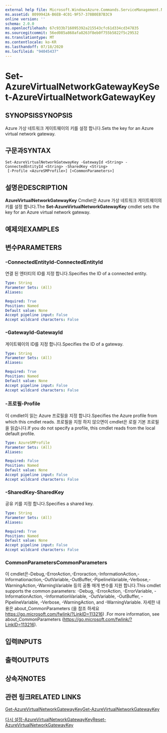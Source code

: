 ```yaml
---
external help file: Microsoft.WindowsAzure.Commands.ServiceManagement.Network.dll-Help.xml
ms.assetid: 8099942A-B6EB-4C01-9F57-378B0EB7B3C9
online version: ''
schema: 2.0.0
ms.openlocfilehash: 67c933b716095392a215543cfc61d334cd347835
ms.sourcegitcommit: 56ed085a868afa8263f8eb0f755b5822f5c29532
ms.translationtype: MT
ms.contentlocale: ko-KR
ms.lasthandoff: 07/18/2020
ms.locfileid: "94045437"
---
```

# <span data-ttu-id="3793f-101">Set-AzureVirtualNetworkGatewayKey</span><span class="sxs-lookup"><span data-stu-id="3793f-101">Set-AzureVirtualNetworkGatewayKey</span></span>

## <span data-ttu-id="3793f-102">SYNOPSIS</span><span class="sxs-lookup"><span data-stu-id="3793f-102">SYNOPSIS</span></span>
<span data-ttu-id="3793f-103">Azure 가상 네트워크 게이트웨이의 키를 설정 합니다.</span><span class="sxs-lookup"><span data-stu-id="3793f-103">Sets the key for an Azure virtual network gateway.</span></span>

## <span data-ttu-id="3793f-104">구문과</span><span class="sxs-lookup"><span data-stu-id="3793f-104">SYNTAX</span></span>

```
Set-AzureVirtualNetworkGatewayKey -GatewayId <String> -ConnectedEntityId <String> -SharedKey <String>
 [-Profile <AzureSMProfile>] [<CommonParameters>]
```

## <span data-ttu-id="3793f-105">설명은</span><span class="sxs-lookup"><span data-stu-id="3793f-105">DESCRIPTION</span></span>
<span data-ttu-id="3793f-106">**AzureVirtualNetworkGatewayKey** Cmdlet은 Azure 가상 네트워크 게이트웨이의 키를 설정 합니다.</span><span class="sxs-lookup"><span data-stu-id="3793f-106">The **Set-AzureVirtualNetworkGatewayKey** cmdlet sets the key for an Azure virtual network gateway.</span></span>

## <span data-ttu-id="3793f-107">예제의</span><span class="sxs-lookup"><span data-stu-id="3793f-107">EXAMPLES</span></span>

## <span data-ttu-id="3793f-108">변수</span><span class="sxs-lookup"><span data-stu-id="3793f-108">PARAMETERS</span></span>

### <span data-ttu-id="3793f-109">-ConnectedEntityId</span><span class="sxs-lookup"><span data-stu-id="3793f-109">-ConnectedEntityId</span></span>
<span data-ttu-id="3793f-110">연결 된 엔터티의 ID를 지정 합니다.</span><span class="sxs-lookup"><span data-stu-id="3793f-110">Specifies the ID of a connected entity.</span></span>

```yaml
Type: String
Parameter Sets: (All)
Aliases: 

Required: True
Position: Named
Default value: None
Accept pipeline input: False
Accept wildcard characters: False
```

### <span data-ttu-id="3793f-111">-GatewayId</span><span class="sxs-lookup"><span data-stu-id="3793f-111">-GatewayId</span></span>
<span data-ttu-id="3793f-112">게이트웨이의 ID를 지정 합니다.</span><span class="sxs-lookup"><span data-stu-id="3793f-112">Specifies the ID of a gateway.</span></span>

```yaml
Type: String
Parameter Sets: (All)
Aliases: 

Required: True
Position: Named
Default value: None
Accept pipeline input: False
Accept wildcard characters: False
```

### <span data-ttu-id="3793f-113">-프로필</span><span class="sxs-lookup"><span data-stu-id="3793f-113">-Profile</span></span>
<span data-ttu-id="3793f-114">이 cmdlet이 읽는 Azure 프로필을 지정 합니다.</span><span class="sxs-lookup"><span data-stu-id="3793f-114">Specifies the Azure profile from which this cmdlet reads.</span></span> <span data-ttu-id="3793f-115">프로필을 지정 하지 않으면이 cmdlet은 로컬 기본 프로필을 읽습니다.</span><span class="sxs-lookup"><span data-stu-id="3793f-115">If you do not specify a profile, this cmdlet reads from the local default profile.</span></span>

```yaml
Type: AzureSMProfile
Parameter Sets: (All)
Aliases: 

Required: False
Position: Named
Default value: None
Accept pipeline input: False
Accept wildcard characters: False
```

### <span data-ttu-id="3793f-116">-SharedKey</span><span class="sxs-lookup"><span data-stu-id="3793f-116">-SharedKey</span></span>
<span data-ttu-id="3793f-117">공유 키를 지정 합니다.</span><span class="sxs-lookup"><span data-stu-id="3793f-117">Specifies a shared key.</span></span>

```yaml
Type: String
Parameter Sets: (All)
Aliases: 

Required: True
Position: Named
Default value: None
Accept pipeline input: False
Accept wildcard characters: False
```

### <span data-ttu-id="3793f-118">CommonParameters</span><span class="sxs-lookup"><span data-stu-id="3793f-118">CommonParameters</span></span>
<span data-ttu-id="3793f-119">이 cmdlet은-Debug,-ErrorAction,-Erroraction,-InformationAction,-Informationaction,-OutVariable,-OutBuffer,-PipelineVariable,-Verbose,-WarningAction,-WarningVariable 등의 공통 매개 변수를 지원 합니다.</span><span class="sxs-lookup"><span data-stu-id="3793f-119">This cmdlet supports the common parameters: -Debug, -ErrorAction, -ErrorVariable, -InformationAction, -InformationVariable, -OutVariable, -OutBuffer, -PipelineVariable, -Verbose, -WarningAction, and -WarningVariable.</span></span> <span data-ttu-id="3793f-120">자세한 내용은 about_CommonParameters (을 참조 하세요 https://go.microsoft.com/fwlink/?LinkID=113216) .</span><span class="sxs-lookup"><span data-stu-id="3793f-120">For more information, see about_CommonParameters (https://go.microsoft.com/fwlink/?LinkID=113216).</span></span>

## <span data-ttu-id="3793f-121">입력</span><span class="sxs-lookup"><span data-stu-id="3793f-121">INPUTS</span></span>

## <span data-ttu-id="3793f-122">출력</span><span class="sxs-lookup"><span data-stu-id="3793f-122">OUTPUTS</span></span>

## <span data-ttu-id="3793f-123">상속자</span><span class="sxs-lookup"><span data-stu-id="3793f-123">NOTES</span></span>

## <span data-ttu-id="3793f-124">관련 링크</span><span class="sxs-lookup"><span data-stu-id="3793f-124">RELATED LINKS</span></span>

[<span data-ttu-id="3793f-125">Get-AzureVirtualNetworkGatewayKey</span><span class="sxs-lookup"><span data-stu-id="3793f-125">Get-AzureVirtualNetworkGatewayKey</span></span>](./Get-AzureVirtualNetworkGatewayKey.md)

[<span data-ttu-id="3793f-126">다시 설정-AzureVirtualNetworkGatewayKey</span><span class="sxs-lookup"><span data-stu-id="3793f-126">Reset-AzureVirtualNetworkGatewayKey</span></span>](./Reset-AzureVirtualNetworkGatewayKey.md)


